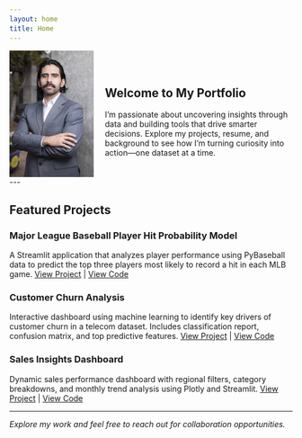 ```yaml
---
layout: home
title: Home
---
```

<div style="display: flex; align-items: center; gap: 20px;">
  <img src="headshot.jpg" alt="Headshot" width="150">
  <div style="text-align: left;">
    <h2 style="text-align: left;">Welcome to My Portfolio</h2>
    I’m passionate about uncovering insights through data and building tools that drive smarter decisions.  
    Explore my projects, resume, and background to see how I’m turning curiosity into action—one dataset at a time.
  </div>
</div>
---

## Featured Projects

### Major League Baseball Player Hit Probability Model
A Streamlit application that analyzes player performance using PyBaseball data to predict the top three players most likely to record a hit in each MLB game.
[View Project](your-streamlit-link) | [View Code](https://github.com/RuizOsvaldo/mlb_prop_predictor)

### Customer Churn Analysis
Interactive dashboard using machine learning to identify key drivers of customer churn in a telecom dataset. Includes classification report, confusion matrix, and top predictive features.
[View Project]() | [View Code](https://github.com/RuizOsvaldo/customer_churn_dashboard.py)

### Sales Insights Dashboard
Dynamic sales performance dashboard with regional filters, category breakdowns, and monthly trend analysis using Plotly and Streamlit.
[View Project]() | [View Code](https://github.com/RuizOsvaldo/sales_insights_dashboards)

---

*Explore my work and feel free to reach out for collaboration opportunities.*
